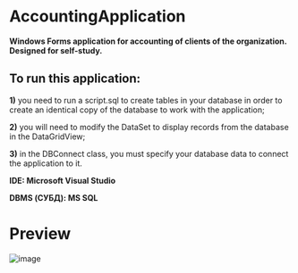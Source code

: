 # **AccountingApplication**
**Windows Forms application for accounting of clients of the organization. Designed for self-study.**

## To run this application:
**1)** you need to run a script.sql to create tables in your database in order to create an identical copy of the database to work with the application;

**2)** you will need to modify the DataSet to display records from the database in the DataGridView;

**3)** in the DBConnect class, you must specify your database data to connect the application to it.


**IDE: Microsoft Visual Studio**

**DBMS (СУБД): MS SQL**

# Preview
![image](https://github.com/qckzzi/AccountingApplication/blob/main/Desktop%202023.03.13%20-%2011.13.59.03%20(1).gif)
